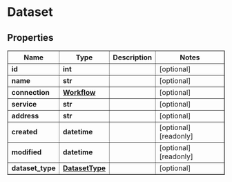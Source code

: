 # Dataset

## Properties
<div class="wy-table-responsive"><table border="1" class="docutils">
<thead>
<tr>
<th>Name</th>
<th>Type</th>
<th>Description</th>
<th>Notes</th>
</tr>
</thead>
<tbody>






<tr>
    <td><strong>id</strong></td>
    <td><strong>int</strong></td>
    <td></td>
    <td>[optional] </td>
</tr>
<tr>
    <td><strong>name</strong></td>
    <td><strong>str</strong></td>
    <td></td>
    <td>[optional] </td>
</tr>
<tr>
    <td><strong>connection</strong></td>
    <td><a href="Workflow.html"><strong>Workflow</strong></a></td>
    <td></td>
    <td>[optional] </td>
</tr>
<tr>
    <td><strong>service</strong></td>
    <td><strong>str</strong></td>
    <td></td>
    <td>[optional] </td>
</tr>
<tr>
    <td><strong>address</strong></td>
    <td><strong>str</strong></td>
    <td></td>
    <td>[optional] </td>
</tr>
<tr>
    <td><strong>created</strong></td>
    <td><strong>datetime</strong></td>
    <td></td>
    <td>[optional] [readonly] </td>
</tr>
<tr>
    <td><strong>modified</strong></td>
    <td><strong>datetime</strong></td>
    <td></td>
    <td>[optional] [readonly] </td>
</tr>
<tr>
    <td><strong>dataset_type</strong></td>
    <td><a href="DatasetType.html"><strong>DatasetType</strong></a></td>
    <td></td>
    <td>[optional] </td>
</tr>


</tbody>
</table></div>

